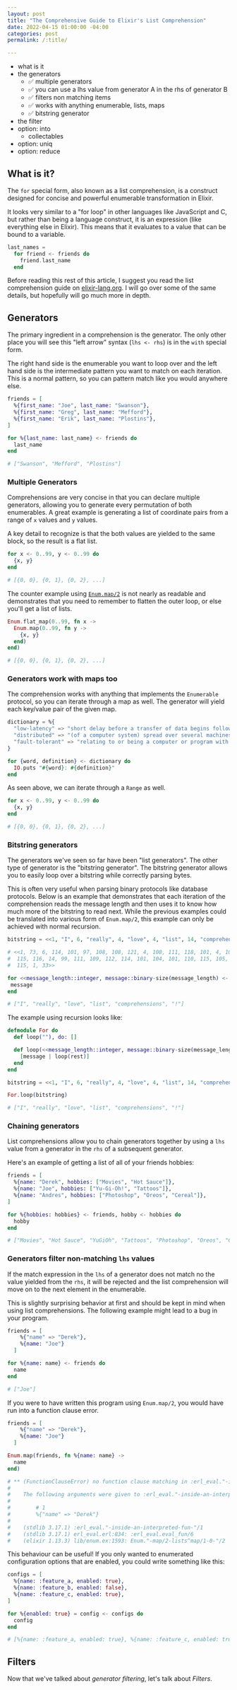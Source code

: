 ```yaml
---
layout: post
title: "The Comprehensive Guide to Elixir's List Comprehension"
date: 2022-04-15 01:00:00 -04:00
categories: post
permalink: /:title/

---
```


- what is it
- the generators
    - ✅ multiple generators
    - ✅ you can use a lhs value from generator A in the rhs of generator B
    - ✅ filters non matching items
    - ✅ works with anything enumerable, lists, maps
    - ✅ bitstring generator
- the filter
- option: into
    - collectables
- option: uniq
- option: reduce

## What is it?

The `for` special form, also known as a list comprehension, is a construct designed for concise and powerful enumerable transformation in Elixir.

It looks very similar to a "for loop" in other languages like JavaScript and C, but rather than being a language construct, it is an expression (like everything else in Elixir). This means that it evaluates to a value that can be bound to a variable.

```elixir
last_names = 
  for friend <- friends do
    friend.last_name
  end
```

Before reading this rest of this article, I suggest you read the list comprehension guide on [elixir-lang.org](https://elixir-lang.org/getting-started/comprehensions.html). I will go over some of the same details, but hopefully will go much more in depth.

## Generators

The primary ingredient in a comprehension is the generator. The only other place you will see this "left arrow" syntax (`lhs <- rhs`) is in the `with` special form.

The right hand side is the enumerable you want to loop over and the left hand side is the intermediate pattern you want to match on each iteration. This is a normal pattern, so you can pattern match like you would anywhere else.

```elixir
friends = [
  %{first_name: "Joe", last_name: "Swanson"},
  %{first_name: "Greg", last_name: "Mefford"},
  %{first_name: "Erik", last_name: "Plostins"},
]

for %{last_name: last_name} <- friends do
  last_name
end

# ["Swanson", "Mefford", "Plostins"]
```

### Multiple Generators

Comprehensions are very concise in that you can declare multiple generators, allowing you to generate every permutation of both enumerables. A great example is generating a list of coordinate pairs from a range of `x` values and `y` values.

A key detail to recognize is that the both values are yielded to the same block, so the result is a flat list.

```elixir
for x <- 0..99, y <- 0..99 do
  {x, y}
end

# [{0, 0}, {0, 1}, {0, 2}, ...]
```

The counter example using [`Enum.map/2`](TODO) is not nearly as readable and demonstrates that you need to remember to flatten the outer loop, or else you'll get a list of lists.

```elixir
Enum.flat_map(0..99, fn x ->
  Enum.map(0..99, fn y ->
    {x, y}
  end)
end)

# [{0, 0}, {0, 1}, {0, 2}, ...]
```

### Generators work with maps too

The comprehension works with anything that implements the `Enumerable` protocol, so you can iterate through a map as well. The generator will yield each key/value pair of the given map.

```elixir
dictionary = %{
  "low-latency" => "short delay before a transfer of data begins following an instruction for its transfer",
  "distributed" => "(of a computer system) spread over several machines, especially over a network",
  "fault-tolerant" => "relating to or being a computer or program with a self-contained backup system that allows continued operation when major components fail"
}

for {word, definition} <- dictionary do
  IO.puts "#{word}: #{definition}"
end
```

As seen above, we can iterate through a `Range` as well.

```elixir
for x <- 0..99, y <- 0..99 do
  {x, y}
end

# [{0, 0}, {0, 1}, {0, 2}, ...]
```

### Bitstring generators

The generators we've seen so far have been "list generators". The other type of generator is the "bitstring generator". The bitstring generator allows you to easily loop over a bitstring while correctly parsing bytes.

This is often very useful when parsing binary protocols like database protocols. Below is an example that demonstrates that each iteration of the comprehension reads the message length and then uses it to know how much more of the bitstring to read next. While the previous examples could be translated into various form of `Enum.map/2`, this example can only be achieved with normal recursion.

```elixir
bitstring = <<1, "I", 6, "really", 4, "love", 4, "list", 14, "comprehensions", 1, "!">>

# <<1, 73, 6, 114, 101, 97, 108, 108, 121, 4, 108, 111, 118, 101, 4, 108, 105,
#  115, 116, 14, 99, 111, 109, 112, 114, 101, 104, 101, 110, 115, 105, 111, 110,
#  115, 1, 33>>

for <<message_length::integer, message::binary-size(message_length) <- bitstring>> do
 message
end

# ["I", "really", "love", "list", "comprehensions", "!"]
```

The example using recursion looks like:

```elixir
defmodule For do
  def loop(""), do: []

  def loop(<<message_length::integer, message::binary-size(message_length), rest::binary>>) do
    [message | loop(rest)]
  end
end

bitstring = <<1, "I", 6, "really", 4, "love", 4, "list", 14, "comprehensions", 1, "!">>

For.loop(bitstring)

# ["I", "really", "love", "list", "comprehensions", "!"]
```

### Chaining generators

List comprehensions allow you to chain generators together by using a `lhs` value from a generator in the `rhs` of a subsequent generator.

Here's an example of getting a list of all of your friends hobbies:

```elixir
friends = [
  %{name: "Derek", hobbies: ["Movies", "Hot Sauce"]},
  %{name: "Joe", hobbies: ["Yu-Gi-Oh!", "Tattoos"]},
  %{name: "Andres", hobbies: ["Photoshop", "Oreos", "Cereal"]},
]

for %{hobbies: hobbies} <- friends, hobby <- hobbies do
  hobby
end

# ["Movies", "Hot Sauce", "YuGiOh", "Tattoos", "Photoshop", "Oreos", "Cereal"]
```

### Generators filter non-matching `lhs` values

If the match expression in the `lhs` of a generator does not match no the value yielded from the `rhs`, it will be rejected and the list comprehension will move on to the next element in the enumerable.

This is slightly surprising behavior at first and should be kept in mind when using list comprehensions. The following example might lead to a bug in your program.

```elixir
friends = [
    %{"name" => "Derek"},
    %{name: "Joe"}
  ]

for %{name: name} <- friends do
  name
end

# ["Joe"]
```

If you were to have written this program using `Enum.map/2`, you would have run into a function clause error.

```elixir
friends = [
    %{"name" => "Derek"},
    %{name: "Joe"}
  ]

Enum.map(friends, fn %{name: name} ->
  name
end)

# ** (FunctionClauseError) no function clause matching in :erl_eval."-inside-an-interpreted-fun-"/1
# 
#    The following arguments were given to :erl_eval."-inside-an-interpreted-fun-"/1:
# 
#        # 1
#        %{"name" => "Derek"}
# 
#    (stdlib 3.17.1) :erl_eval."-inside-an-interpreted-fun-"/1
#    (stdlib 3.17.1) erl_eval.erl:834: :erl_eval.eval_fun/6
#    (elixir 1.13.3) lib/enum.ex:1593: Enum."-map/2-lists^map/1-0-"/2
```

This behaviour can be useful! If you only wanted to enumerated configuration options that are enabled, you could write something like this:

```elixir
configs = [
  %{name: :feature_a, enabled: true},
  %{name: :feature_b, enabled: false},
  %{name: :feature_c, enabled: true},
]

for %{enabled: true} = config <- configs do
  config
end

# [%{name: :feature_a, enabled: true}, %{name: :feature_c, enabled: true}]
```

## Filters

Now that we've talked about _generator filtering_, let's talk about _Filters_.
